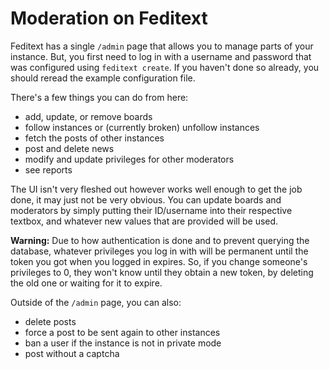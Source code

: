 # Moderation on Feditext

Feditext has a single `/admin` page that allows you to manage parts of your
instance.
But, you first need to log in with a username and password that was configured
using `feditext create`.
If you haven't done so already, you should reread the example configuration
file.

There's a few things you can do from here:

- add, update, or remove boards
- follow instances or (currently broken) unfollow instances
- fetch the posts of other instances
- post and delete news
- modify and update privileges for other moderators
- see reports

The UI isn't very fleshed out however works well enough to get the job done, it
may just not be very obvious.
You can update boards and moderators by simply putting their ID/username into
their respective textbox, and whatever new values that are provided will be
used.

**Warning:** Due to how authentication is done and to prevent querying the
database, whatever privileges you log in with will be permanent until the token
you got when you logged in expires.
So, if you change someone's privileges to 0, they won't know until they obtain a
new token, by deleting the old one or waiting for it to expire.

Outside of the `/admin` page, you can also:

- delete posts
- force a post to be sent again to other instances
- ban a user if the instance is not in private mode
- post without a captcha

